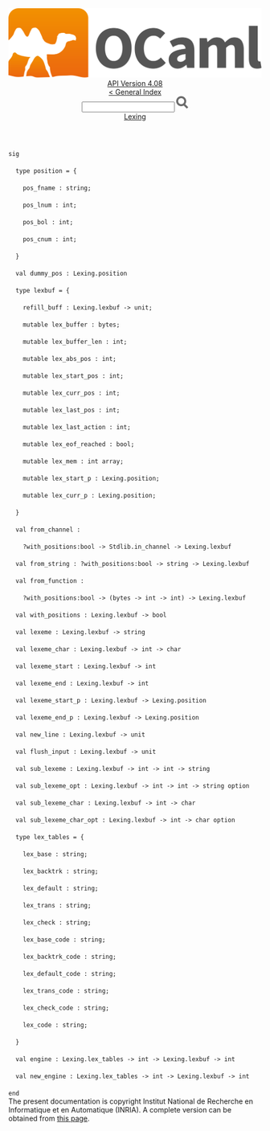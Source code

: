 <!-- ((! set title API !)) ((! set documentation !)) ((! set api !)) ((! set nobreadcrumb !)) -->
<div class="api"><header><nav class="toc brand"><a class="brand" href="https://ocaml.org/"><img src="colour-logo-gray.svg" class="svg" alt="OCaml"></a></nav><nav class="toc"><div class="toc_version"><a href="/docs" id="version-select">API Version 4.08</a></div><a href="index.html">&lt; General Index</a><div class="api_search"><input type="text" name="apisearch" id="api_search" oninput="mySearch(false);" onkeypress="this.oninput();" onclick="this.oninput();" onpaste="this.oninput();">
<img src="search_icon.svg" alt="Search" class="svg" onclick="mySearch(false)"></div>
<div id="search_results"></div><div class="toc_title"><a href="Lexing.html">Lexing</a></div><ul></ul></nav></header>
<code class="code"><span class="keyword">sig</span><br>
&nbsp;&nbsp;<span class="keyword">type</span>&nbsp;position&nbsp;=&nbsp;{<br>
&nbsp;&nbsp;&nbsp;&nbsp;pos_fname&nbsp;:&nbsp;string;<br>
&nbsp;&nbsp;&nbsp;&nbsp;pos_lnum&nbsp;:&nbsp;int;<br>
&nbsp;&nbsp;&nbsp;&nbsp;pos_bol&nbsp;:&nbsp;int;<br>
&nbsp;&nbsp;&nbsp;&nbsp;pos_cnum&nbsp;:&nbsp;int;<br>
&nbsp;&nbsp;}<br>
&nbsp;&nbsp;<span class="keyword">val</span>&nbsp;dummy_pos&nbsp;:&nbsp;<span class="constructor">Lexing</span>.position<br>
&nbsp;&nbsp;<span class="keyword">type</span>&nbsp;lexbuf&nbsp;=&nbsp;{<br>
&nbsp;&nbsp;&nbsp;&nbsp;refill_buff&nbsp;:&nbsp;<span class="constructor">Lexing</span>.lexbuf&nbsp;<span class="keywordsign">-&gt;</span>&nbsp;unit;<br>
&nbsp;&nbsp;&nbsp;&nbsp;<span class="keyword">mutable</span>&nbsp;lex_buffer&nbsp;:&nbsp;bytes;<br>
&nbsp;&nbsp;&nbsp;&nbsp;<span class="keyword">mutable</span>&nbsp;lex_buffer_len&nbsp;:&nbsp;int;<br>
&nbsp;&nbsp;&nbsp;&nbsp;<span class="keyword">mutable</span>&nbsp;lex_abs_pos&nbsp;:&nbsp;int;<br>
&nbsp;&nbsp;&nbsp;&nbsp;<span class="keyword">mutable</span>&nbsp;lex_start_pos&nbsp;:&nbsp;int;<br>
&nbsp;&nbsp;&nbsp;&nbsp;<span class="keyword">mutable</span>&nbsp;lex_curr_pos&nbsp;:&nbsp;int;<br>
&nbsp;&nbsp;&nbsp;&nbsp;<span class="keyword">mutable</span>&nbsp;lex_last_pos&nbsp;:&nbsp;int;<br>
&nbsp;&nbsp;&nbsp;&nbsp;<span class="keyword">mutable</span>&nbsp;lex_last_action&nbsp;:&nbsp;int;<br>
&nbsp;&nbsp;&nbsp;&nbsp;<span class="keyword">mutable</span>&nbsp;lex_eof_reached&nbsp;:&nbsp;bool;<br>
&nbsp;&nbsp;&nbsp;&nbsp;<span class="keyword">mutable</span>&nbsp;lex_mem&nbsp;:&nbsp;int&nbsp;array;<br>
&nbsp;&nbsp;&nbsp;&nbsp;<span class="keyword">mutable</span>&nbsp;lex_start_p&nbsp;:&nbsp;<span class="constructor">Lexing</span>.position;<br>
&nbsp;&nbsp;&nbsp;&nbsp;<span class="keyword">mutable</span>&nbsp;lex_curr_p&nbsp;:&nbsp;<span class="constructor">Lexing</span>.position;<br>
&nbsp;&nbsp;}<br>
&nbsp;&nbsp;<span class="keyword">val</span>&nbsp;from_channel&nbsp;:<br>
&nbsp;&nbsp;&nbsp;&nbsp;?with_positions:bool&nbsp;<span class="keywordsign">-&gt;</span>&nbsp;<span class="constructor">Stdlib</span>.in_channel&nbsp;<span class="keywordsign">-&gt;</span>&nbsp;<span class="constructor">Lexing</span>.lexbuf<br>
&nbsp;&nbsp;<span class="keyword">val</span>&nbsp;from_string&nbsp;:&nbsp;?with_positions:bool&nbsp;<span class="keywordsign">-&gt;</span>&nbsp;string&nbsp;<span class="keywordsign">-&gt;</span>&nbsp;<span class="constructor">Lexing</span>.lexbuf<br>
&nbsp;&nbsp;<span class="keyword">val</span>&nbsp;from_function&nbsp;:<br>
&nbsp;&nbsp;&nbsp;&nbsp;?with_positions:bool&nbsp;<span class="keywordsign">-&gt;</span>&nbsp;(bytes&nbsp;<span class="keywordsign">-&gt;</span>&nbsp;int&nbsp;<span class="keywordsign">-&gt;</span>&nbsp;int)&nbsp;<span class="keywordsign">-&gt;</span>&nbsp;<span class="constructor">Lexing</span>.lexbuf<br>
&nbsp;&nbsp;<span class="keyword">val</span>&nbsp;with_positions&nbsp;:&nbsp;<span class="constructor">Lexing</span>.lexbuf&nbsp;<span class="keywordsign">-&gt;</span>&nbsp;bool<br>
&nbsp;&nbsp;<span class="keyword">val</span>&nbsp;lexeme&nbsp;:&nbsp;<span class="constructor">Lexing</span>.lexbuf&nbsp;<span class="keywordsign">-&gt;</span>&nbsp;string<br>
&nbsp;&nbsp;<span class="keyword">val</span>&nbsp;lexeme_char&nbsp;:&nbsp;<span class="constructor">Lexing</span>.lexbuf&nbsp;<span class="keywordsign">-&gt;</span>&nbsp;int&nbsp;<span class="keywordsign">-&gt;</span>&nbsp;char<br>
&nbsp;&nbsp;<span class="keyword">val</span>&nbsp;lexeme_start&nbsp;:&nbsp;<span class="constructor">Lexing</span>.lexbuf&nbsp;<span class="keywordsign">-&gt;</span>&nbsp;int<br>
&nbsp;&nbsp;<span class="keyword">val</span>&nbsp;lexeme_end&nbsp;:&nbsp;<span class="constructor">Lexing</span>.lexbuf&nbsp;<span class="keywordsign">-&gt;</span>&nbsp;int<br>
&nbsp;&nbsp;<span class="keyword">val</span>&nbsp;lexeme_start_p&nbsp;:&nbsp;<span class="constructor">Lexing</span>.lexbuf&nbsp;<span class="keywordsign">-&gt;</span>&nbsp;<span class="constructor">Lexing</span>.position<br>
&nbsp;&nbsp;<span class="keyword">val</span>&nbsp;lexeme_end_p&nbsp;:&nbsp;<span class="constructor">Lexing</span>.lexbuf&nbsp;<span class="keywordsign">-&gt;</span>&nbsp;<span class="constructor">Lexing</span>.position<br>
&nbsp;&nbsp;<span class="keyword">val</span>&nbsp;new_line&nbsp;:&nbsp;<span class="constructor">Lexing</span>.lexbuf&nbsp;<span class="keywordsign">-&gt;</span>&nbsp;unit<br>
&nbsp;&nbsp;<span class="keyword">val</span>&nbsp;flush_input&nbsp;:&nbsp;<span class="constructor">Lexing</span>.lexbuf&nbsp;<span class="keywordsign">-&gt;</span>&nbsp;unit<br>
&nbsp;&nbsp;<span class="keyword">val</span>&nbsp;sub_lexeme&nbsp;:&nbsp;<span class="constructor">Lexing</span>.lexbuf&nbsp;<span class="keywordsign">-&gt;</span>&nbsp;int&nbsp;<span class="keywordsign">-&gt;</span>&nbsp;int&nbsp;<span class="keywordsign">-&gt;</span>&nbsp;string<br>
&nbsp;&nbsp;<span class="keyword">val</span>&nbsp;sub_lexeme_opt&nbsp;:&nbsp;<span class="constructor">Lexing</span>.lexbuf&nbsp;<span class="keywordsign">-&gt;</span>&nbsp;int&nbsp;<span class="keywordsign">-&gt;</span>&nbsp;int&nbsp;<span class="keywordsign">-&gt;</span>&nbsp;string&nbsp;option<br>
&nbsp;&nbsp;<span class="keyword">val</span>&nbsp;sub_lexeme_char&nbsp;:&nbsp;<span class="constructor">Lexing</span>.lexbuf&nbsp;<span class="keywordsign">-&gt;</span>&nbsp;int&nbsp;<span class="keywordsign">-&gt;</span>&nbsp;char<br>
&nbsp;&nbsp;<span class="keyword">val</span>&nbsp;sub_lexeme_char_opt&nbsp;:&nbsp;<span class="constructor">Lexing</span>.lexbuf&nbsp;<span class="keywordsign">-&gt;</span>&nbsp;int&nbsp;<span class="keywordsign">-&gt;</span>&nbsp;char&nbsp;option<br>
&nbsp;&nbsp;<span class="keyword">type</span>&nbsp;lex_tables&nbsp;=&nbsp;{<br>
&nbsp;&nbsp;&nbsp;&nbsp;lex_base&nbsp;:&nbsp;string;<br>
&nbsp;&nbsp;&nbsp;&nbsp;lex_backtrk&nbsp;:&nbsp;string;<br>
&nbsp;&nbsp;&nbsp;&nbsp;lex_default&nbsp;:&nbsp;string;<br>
&nbsp;&nbsp;&nbsp;&nbsp;lex_trans&nbsp;:&nbsp;string;<br>
&nbsp;&nbsp;&nbsp;&nbsp;lex_check&nbsp;:&nbsp;string;<br>
&nbsp;&nbsp;&nbsp;&nbsp;lex_base_code&nbsp;:&nbsp;string;<br>
&nbsp;&nbsp;&nbsp;&nbsp;lex_backtrk_code&nbsp;:&nbsp;string;<br>
&nbsp;&nbsp;&nbsp;&nbsp;lex_default_code&nbsp;:&nbsp;string;<br>
&nbsp;&nbsp;&nbsp;&nbsp;lex_trans_code&nbsp;:&nbsp;string;<br>
&nbsp;&nbsp;&nbsp;&nbsp;lex_check_code&nbsp;:&nbsp;string;<br>
&nbsp;&nbsp;&nbsp;&nbsp;lex_code&nbsp;:&nbsp;string;<br>
&nbsp;&nbsp;}<br>
&nbsp;&nbsp;<span class="keyword">val</span>&nbsp;engine&nbsp;:&nbsp;<span class="constructor">Lexing</span>.lex_tables&nbsp;<span class="keywordsign">-&gt;</span>&nbsp;int&nbsp;<span class="keywordsign">-&gt;</span>&nbsp;<span class="constructor">Lexing</span>.lexbuf&nbsp;<span class="keywordsign">-&gt;</span>&nbsp;int<br>
&nbsp;&nbsp;<span class="keyword">val</span>&nbsp;new_engine&nbsp;:&nbsp;<span class="constructor">Lexing</span>.lex_tables&nbsp;<span class="keywordsign">-&gt;</span>&nbsp;int&nbsp;<span class="keywordsign">-&gt;</span>&nbsp;<span class="constructor">Lexing</span>.lexbuf&nbsp;<span class="keywordsign">-&gt;</span>&nbsp;int<br>
<span class="keyword">end</span></code>
<div class="copyright">The present documentation is copyright Institut National de Recherche en Informatique et en Automatique (INRIA). A complete version can be obtained from <a href="http://caml.inria.fr/pub/docs/manual-ocaml/">this page</a>.</div></div>